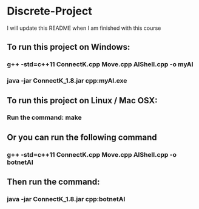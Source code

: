 # Discrete-Project

I will update this README when I am finished with this course

## To run this project on Windows:
### g++ -std=c++11 ConnectK.cpp Move.cpp AIShell.cpp -o myAI
### java -jar ConnectK_1.8.jar cpp:myAI.exe

## To run this project on Linux / Mac OSX:
### Run the command: make
## Or you can run the following command
### g++ -std=c++11 ConnectK.cpp Move.cpp AIShell.cpp -o botnetAI
## Then run the command:
### java -jar ConnectK_1.8.jar cpp:botnetAI
